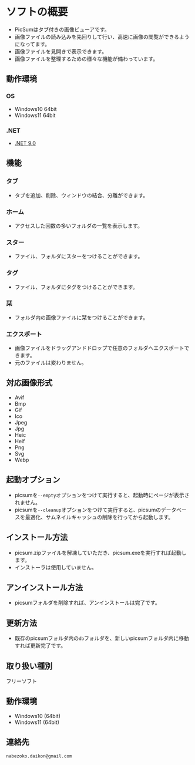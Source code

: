 # ソフトの概要
* PicSumはタブ付きの画像ビューアです。
* 画像ファイルの読み込みを先回りして行い、高速に画像の閲覧ができるようになってます。
* 画像ファイルを見開きで表示できます。
* 画像ファイルを整理するための様々な機能が備わっています。

## 動作環境
### OS
* Windows10 64bit
* Windows11 64bit
### .NET
* [.NET 9.0](https://dotnet.microsoft.com/ja-jp/download/dotnet/9.0)

## 機能
### タブ
* タブを追加、削除、ウィンドウの結合、分離ができます。
### ホーム
* アクセスした回数の多いフォルダの一覧を表示します。
### スター
* ファイル、フォルダにスターをつけることができます。
### タグ
* ファイル、フォルダにタグをつけることができます。
### 栞 
* フォルダ内の画像ファイルに栞をつけることができます。
### エクスポート
* 画像ファイルをドラッグアンドドロップで任意のフォルダへエクスポートできます。
* 元のファイルは変わりません。

## 対応画像形式
* Avif
* Bmp
* Gif
* Ico
* Jpeg
* Jpg
* Heic
* Heif
* Png
* Svg
* Webp

## 起動オプション
* picsumを`--empty`オプションをつけて実行すると、起動時にページが表示されません。
* picsumを`--cleanup`オプションをつけて実行すると、picsumのデータベースを最適化、サムネイルキャッシュの削除を行ってから起動します。

## インストール方法
* picsum.zipファイルを解凍していただき、picsum.exeを実行すれば起動します。
* インストーラは使用していません。

## アンインストール方法
* picsumフォルダを削除すれば、アンインストールは完了です。

## 更新方法
* 既存のpicsumフォルダ内の`db`フォルダを、新しいpicsumフォルダ内に移動すれば更新完了です。

## 取り扱い種別
フリーソフト

## 動作環境
* Windows10 (64bit)
* Windows11 (64bit)

## 連絡先
`nabezoko.daikon@gmail.com`
